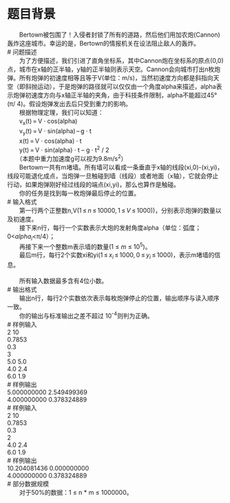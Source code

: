 <div id="pcont1" style="margin-top:20px; display:block;">

# 题目背景

<div class="pdcont">　　Bertown被包围了！入侵者封锁了所有的道路，然后他们用加农炮(Cannon)轰炸这座城市。幸运的是，Bertown的情报机关在设法阻止敌人的轰炸。</div>
# 问题描述

<div class="pdcont">　　为了方便描述，我们引进了直角坐标系，其中Cannon炮在坐标系的原点(0,0)点，城市在x轴的正半轴，y轴的正半轴则表示天空。Cannon会向城市打出n枚炮弹。所有炮弹的初速度相等且等于V(单位：m/s)，当然初速度方向都是斜指向天空（即斜抛运动），于是炮弹的路径就可以仅仅由一个角度alpha来描述，alpha表示炮弹初速度方向与x轴正半轴的夹角，由于科技条件限制，alpha不能超过45°(π/ 4)。假设炮弹发出去后只受到重力的影响。<br/>
　　根据物理定理，我们可以知道：<br/>
　　v<sub>x</sub>(t) = V · cos(alpha)<br/>
　　v<sub>y</sub>(t) = V · sin(alpha) – g · t<br/>
　　x(t) = V · cos(alpha) · t<br/>
　　y(t) = V · sin(alpha) · t – g · t<sup>2</sup> / 2<br/>
　　（本题中重力加速度g可以视为9.8m/s<sup>2</sup>）<br/>
　　Bertown一共有m堵墙。所有墙可以看成一条垂直于x轴的线段(xi,0)-(xi,yi)，线段可能退化成点，当炮弹一旦触碰到墙（线段）或者地面（x轴），它就会停止行动，如果炮弹刚好经过线段的端点(xi,yi)，那么也算作是触碰。<br/>
　　你的任务是找到每一枚炮弹最后停止的位置。</div>
# 输入格式

<div class="pdcont">　　第一行两个正整数n,V(1 ≤ <i>n</i> ≤ 10000, 1 ≤ <i>V</i> ≤ 1000))，分别表示炮弹的数量以及初速度。<br/>
　　接下来n行，每行一个实数表示大炮的发射角度alpha（单位：弧度；0&lt;<i>alpha<sub>i</sub></i>&lt;π/4）；<br/>
　　再接下来一个整数m表示墙的数量(1 ≤ <i>m </i>≤ 10<sup>5</sup>)。<br/>
　　最后m行，每行2个实数xi和yi(1 ≤ <i>x<sub>i</sub></i> ≤ 1000, 0 ≤ <i>y<sub>i</sub></i> ≤ 1000)，表示m堵墙的信息。<br/>
<br/>
　　所有输入数据最多含有4位小数。</div>
# 输出格式

<div class="pdcont">　　输出n行，每行2个实数依次表示每枚炮弹停止的位置，输出顺序与读入顺序一致。<br/>
　　你的输出与标准输出之差不超过 10<sup>-4</sup>则判为正确。</div>
# 样例输入

<div class="pddata">2 10<br/>
0.7853<br/>
0.3<br/>
3<br/>
5.0 5.0<br/>
4.0 2.4<br/>
6.0 1.9</div>
# 样例输出

<div class="pddata">5.000000000 2.549499369<br/>
4.000000000 0.378324889</div>
# 样例输入

<div class="pddata">2 10<br/>
0.7853<br/>
0.3<br/>
2<br/>
4.0 2.4<br/>
6.0 1.9</div>
# 样例输出

<div class="pddata">10.204081436 0.000000000<br/>
4.000000000 0.378324889</div>
# 部分数据规模

<div class="pdcont">　　对于50%的数据：1 ≤ n * m ≤ 1000000。</div>

</div>